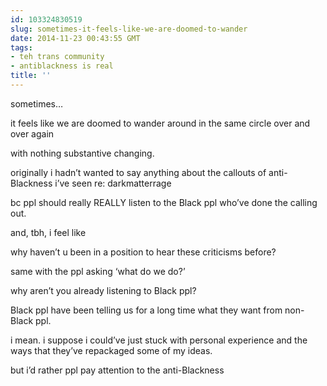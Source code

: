 ```yaml
---
id: 103324830519
slug: sometimes-it-feels-like-we-are-doomed-to-wander
date: 2014-11-23 00:43:55 GMT
tags:
- teh trans community
- antiblackness is real
title: ''
---
```

<p>sometimes&#8230;</p>

<p>it feels like we are doomed to wander around in the same circle over and over again</p>

<p>with nothing substantive changing.</p>

<p>originally i hadn&#8217;t wanted to say anything about the callouts of anti-Blackness i&#8217;ve seen re: darkmatterrage</p>

<p>bc ppl should really REALLY listen to the Black ppl who&#8217;ve done the calling out.</p>

<p>and, tbh, i feel like</p>

<p>why haven&#8217;t u been in a position to hear these criticisms before?</p>

<p>same with the ppl asking &#8216;what do we do?&#8217;</p>

<p>why aren&#8217;t you already listening to Black ppl?</p>

<p>Black ppl have been telling us for a long time what they want from non-Black ppl.</p>

<p>i mean. i suppose i could&#8217;ve just stuck with personal experience and the ways that they&#8217;ve repackaged some of my ideas.</p>

<p>but i&#8217;d rather ppl pay attention to the anti-Blackness</p>